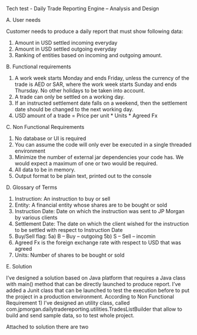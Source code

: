 Tech test - Daily Trade Reporting Engine – Analysis and Design

A. User needs

Customer needs to produce a daily report that must show following data:
1)	Amount in USD settled incoming everyday
2)	Amount in USD settled outgoing everyday
3)	Ranking of entities based on incoming and outgoing amount.

B. Functional requirements
1)	A work week starts Monday and ends Friday, unless the currency of the trade is AED or SAR, where the work week starts Sunday and ends Thursday. No other holidays to be taken into account. 
2)	A trade can only be settled on a working day. 
3)	If an instructed settlement date falls on a weekend, then the settlement date should be changed to the next working day. 
4)	USD amount of a trade = Price per unit * Units * Agreed Fx 

C. Non Functional Requirements
1)	No database or UI is required 
2)	You can assume the code will only ever be executed in a single threaded environment 
3)	Minimize the number of external jar dependencies your code has. We would expect a maximum of one or two would be required. 
4)	All data to be in memory. 
5)	Output format to be plain text, printed out to the console 

D. Glossary of Terms
1) Instruction: An instruction to buy or sell
2) Entity: A financial entity whose shares are to be bought or sold
3) Instruction Date: Date on which the instruction was sent to JP Morgan by various clients
4) Settlement Date: The date on which the client wished for the instruction to be settled with respect to Instruction Date
5) Buy/Sell flag:
    5a) B – Buy – outgoing
    5b) S – Sell – incomin
6) Agreed Fx is the foreign exchange rate with respect to USD that was agreed
7) Units: Number of shares to be bought or sold

E. Solution

I’ve designed a solution based on Java platform that requires a Java class with main() method that can be directly launched
to produce report. I’ve added a Junit class that can be launched to test the execution before to put the project in 
a production environment.
According to Non Functional Requirement 1) I’ve designed an utility class, called com.jpmorgan.dailytradereporting.utilities.TradesListBuilder 
that allow to build and send sample data, so to test whole project.

Attached to solution there are two
